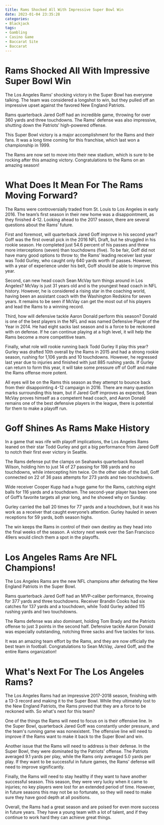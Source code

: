 ```yaml
---
title: Rams Shocked All With Impressive Super Bowl Win
date: 2023-01-04 23:35:28
categories:
- Blackjack
tags:
- Gambling
- Casino Game
- Baccarat Site
- Baccarat
---
```



#  Rams Shocked All With Impressive Super Bowl Win

The Los Angeles Rams’ shocking victory in the Super Bowl has everyone talking. The team was considered a longshot to win, but they pulled off an impressive upset against the favored New England Patriots.

Rams quarterback Jared Goff had an incredible game, throwing for over 360 yards and three touchdowns. The Rams’ defense was also impressive, shutting down the Patriots’ high-powered offense.

This Super Bowl victory is a major accomplishment for the Rams and their fans. It was a long time coming for this franchise, which last won a championship in 1999.

The Rams are now set to move into their new stadium, which is sure to be rocking after this amazing victory. Congratulations to the Rams on an amazing season!

#  What Does It Mean For The Rams Moving Forward?

The Rams were controversially traded from St. Louis to Los Angeles in early 2016. The team’s first season in their new home was a disappointment, as they finished 4-12. Looking ahead to the 2017 season, there are several questions about the Rams’ future.

First and foremost, will quarterback Jared Goff improve in his second year? Goff was the first overall pick in the 2016 NFL Draft, but he struggled in his rookie season. He completed just 54.6 percent of his passes and threw more interceptions (seven) than touchdowns (five). To be fair, Goff did not have many good options to throw to; the Rams’ leading receiver last year was Todd Gurley, who caught only 640 yards worth of passes. However, with a year of experience under his belt, Goff should be able to improve this year.

Second, can new head coach Sean McVay turn things around in Los Angeles? McVay is just 31 years old and is the youngest head coach in NFL history. However, he is considered a rising star in the coaching world, having been an assistant coach with the Washington Redskins for seven years. It remains to be seen if McVay can get the most out of his players and lead the Rams to a winning record.

Third, how will defensive tackle Aaron Donald perform this season? Donald is one of the best players in the NFL and was named Defensive Player of the Year in 2014. He had eight sacks last season and is a force to be reckoned with on defense. If he can continue playing at a high level, it will help the Rams become a more competitive team.

Finally, what role will rookie running back Todd Gurley II play this year? Gurley was drafted 10th overall by the Rams in 2015 and had a strong rookie season, rushing for 1,106 yards and 10 touchdowns. However, he regressed last year due to injuries and finished with just 885 rushing yards. If Gurley can return to form this year, it will take some pressure off of Goff and make the Rams offense more potent.

All eyes will be on the Rams this season as they attempt to bounce back from their disappointing 4-12 campaign in 2016. There are many question marks surrounding this team, but if Jared Goff improves as expected, Sean McVay proves himself as a competent head coach, and Aaron Donald remains one of the best defensive players in the league, there is potential for them to make a playoff run.

#  Goff Shines As Rams Make History

In a game that was rife with playoff implications, the Los Angeles Rams leaned on their star Todd Gurley and got a big performance from Jared Goff to notch their first ever victory in Seattle.

The Rams defense put the clamps on Seahawks quarterback Russell Wilson, holding him to just 14 of 27 passing for 198 yards and no touchdowns, while intercepting him twice. On the other side of the ball, Goff connected on 22 of 36 pass attempts for 273 yards and two touchdowns.

Wide receiver Cooper Kupp had a huge game for the Rams, catching eight balls for 116 yards and a touchdown. The second-year player has been one of Goff’s favorite targets all year long, and he showed why on Sunday.

Gurley carried the ball 20 times for 77 yards and a touchdown, but it was his work as a receiver that caught everyone’s attention. Gurley hauled in seven receptions for 59 yards, both season highs.

The win keeps the Rams in control of their own destiny as they head into the final weeks of the season. A victory next week over the San Francisco 49ers would clinch them a spot in the playoffs.

#  Los Angeles Rams Are NFL Champions!

The Los Angeles Rams are the new NFL champions after defeating the New England Patriots in the Super Bowl.

Rams quarterback Jared Goff had an MVP-caliber performance, throwing for 377 yards and three touchdowns. Receiver Brandin Cooks had six catches for 137 yards and a touchdown, while Todd Gurley added 115 rushing yards and two touchdowns.

The Rams defense was also dominant, holding Tom Brady and the Patriots offense to just 3 points in the second half. Defensive tackle Aaron Donald was especially outstanding, notching three sacks and five tackles for loss.

It was an amazing team effort by the Rams, and they are now officially the best team in football. Congratulations to Sean McVay, Jared Goff, and the entire Rams organization!

#  What's Next For The Los Angeles Rams?

The Los Angeles Rams had an impressive 2017-2018 season, finishing with a 13-3 record and making it to the Super Bowl. While they ultimately lost to the New England Patriots, the Rams proved that they are a force to be reckoned with. So what's next for this team?

One of the things the Rams will need to focus on is their offensive line. In the Super Bowl, quarterback Jared Goff was constantly under pressure, and the team's running game was nonexistent. The offensive line will need to improve if the Rams want to make it back to the Super Bowl and win.

Another issue that the Rams will need to address is their defense. In the Super Bowl, they were dominated by the Patriots' offense. The Patriots averaged 9.1 yards per play, while the Rams only averaged 5.0 yards per play. If they want to be successful in future games, the Rams' defense will need to improve significantly.

Finally, the Rams will need to stay healthy if they want to have another successful season. This season, they were very lucky when it came to injuries; no key players were lost for an extended period of time. However, in future seasons this may not be so fortunate, so they will need to make sure they have good depth at all positions.

Overall, the Rams had a great season and are poised for even more success in future years. They have a young team with a lot of talent, and if they continue to work hard they can achieve great things.